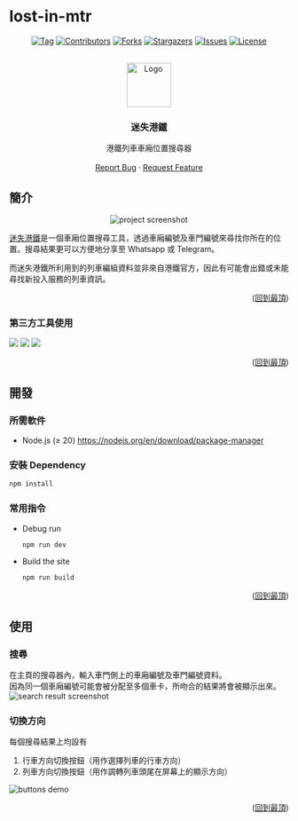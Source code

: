# lost-in-mtr
<a id="readme-top"></a>



<!-- PROJECT SHIELDS -->
<div align="center">

  [![Tag][tag-shield]][tag-url]
  [![Contributors][contributors-shield]][contributors-url]
  [![Forks][forks-shield]][forks-url]
  [![Stargazers][stars-shield]][stars-url]
  [![Issues][issues-shield]][issues-url]
  [![License][license-shield]][license-url]
  
</div>



<!-- PROJECT LOGO -->
<br />
<div align="center">
  <a href="https://github.com/markmybytes/lost-in-mtr">
    <img src="https://github.com/user-attachments/assets/43b3154a-968a-499b-bf7a-a6ec325429b5" alt="Logo" width="80" height="80">
  </a>

  <h3 align="center">迷失港鐵</h3>

  <p align="center">
    港鐵列車車廂位置搜尋器
    <br />
    <br />
    <a href="https://github.com/markmybytes/lost-in-mtr/issues/new?labels=bug&template=bug-report---.md">Report Bug</a>
    ·
    <a href="https://github.com/markmybytes/lost-in-mtr/issues/new?labels=enhancement&template=feature-request---.md">Request Feature</a>
  </p>
</div>



<!-- ABOUT THE PROJECT -->
## 簡介

<p align="center">
  <img src="https://github.com/user-attachments/assets/d6e60a13-ae36-4568-ba48-62a04025b3cd" alt="project screenshot">
<p align="right">

[迷失港鐵](https://markmybytes.github.io/lost-in-mtr/)是一個車廂位置搜尋工具，透過車廂編號及車門編號來尋找你所在的位置。搜尋結果更可以方便地分享至 Whatsapp 或 Telegram。

而迷失港鐵所利用到的列車編組資料並非來自港鐵官方，因此有可能會出錯或未能尋找新投入服務的列車資訊。

<p align="right">(<a href="#readme-top">回到最頂</a>)</p>

### 第三方工具使用
[<img src="https://img.shields.io/badge/bootstrap%20icons-7532fa?style=for-the-badge&logo=bootstrap&logoColor=white">](https://icons.getbootstrap.com/)
[<img src="https://img.shields.io/badge/svelte-ff3e00?style=for-the-badge&logo=svelte&logoColor=white">](https://svelte.dev/)
[<img src="https://img.shields.io/badge/tailwindcss-38bdf8?style=for-the-badge&logo=tailwindcss&logoColor=white">](https://tailwindcss.com/)

<p align="right">(<a href="#readme-top">回到最頂</a>)</p>



<!-- GETTING STARTED -->
## 開發

### 所需軟件

- Node.js (≥ 20) https://nodejs.org/en/download/package-manager

### 安裝 Dependency

```sh
npm install
```

### 常用指令

- Debug run
  ```sh
  npm run dev
  ```

- Build the site
  ```sh
  npm run build
  ```

<p align="right">(<a href="#readme-top">回到最頂</a>)</p>



<!-- USAGE EXAMPLES -->
## 使用

### 搜尋

在主頁的搜尋器內，輸入車門側上的車廂編號及車門編號資料。<br>
因為同一個車廂編號可能會被分配至多個車卡，所吻合的結果將會被顯示出來。<br>
<img src="https://github.com/user-attachments/assets/79252875-bbf1-493d-892e-4a7971aa9b5f" alt="search result screenshot">

### 切換方向

每個搜尋結果上均設有
  1. 行車方向切換按鈕（用作選擇列車的行車方向）
  2. 列車方向切換按鈕（用作調轉列車頭尾在屏幕上的顯示方向）
<img src="https://github.com/user-attachments/assets/10b319fb-abd4-4b69-b2d9-18b5b0c5fd5c" alt="buttons demo">

<p align="right">(<a href="#readme-top">回到最頂</a>)</p>



<!-- MARKDOWN LINKS & IMAGES -->
<!-- https://www.markdownguide.org/basic-syntax/#reference-style-links -->
[tag-url]: https://github.com/markmybytes/lost-in-mtr/releases
[tag-shield]: https://img.shields.io/github/v/tag/markmybytes/lost-in-mtr?style=for-the-badge&label=LATEST&color=%23B1B1B1
[contributors-shield]: https://img.shields.io/github/contributors/markmybytes/lost-in-mtr.svg?style=for-the-badge
[contributors-url]: https://github.com/markmybytes/lost-in-mtr/graphs/contributors
[forks-shield]: https://img.shields.io/github/forks/markmybytes/lost-in-mtr.svg?style=for-the-badge
[forks-url]: https://github.com/markmybytes/lost-in-mtr/network/members
[stars-shield]: https://img.shields.io/github/stars/markmybytes/lost-in-mtr.svg?style=for-the-badge
[stars-url]: https://github.com/markmybytes/lost-in-mtr/stargazers
[issues-shield]: https://img.shields.io/github/issues/markmybytes/lost-in-mtr.svg?style=for-the-badge
[issues-url]: https://github.com/markmybytes/lost-in-mtr/issues
[license-shield]: https://img.shields.io/github/license/markmybytes/lost-in-mtr.svg?style=for-the-badge
[license-url]: https://github.com/markmybytes/lost-in-mtr/blob/master/LICENSE.txt
